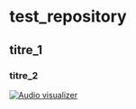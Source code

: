 # test_repository

## titre_1

### titre_2

[![Audio visualizer](https://assetstorev1-prd-cdn.unity3d.com/package-screenshot/d5cfc22c-7490-4586-a7cf-758a234383fe_scaled.jpg)](https://www.youtube.com/watch?v=Q-0KR2F0oEk&list=PLzvh5MS6DSDKH1AK__PkGnLXc-RfZPWBt&index=2)
